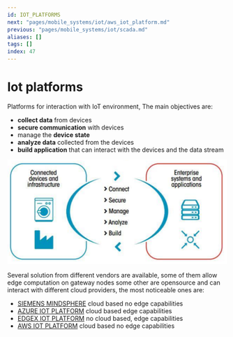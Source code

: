 ```yaml
---
id: IOT_PLATFORMS
next: "pages/mobile_systems/iot/aws_iot_platform.md"
previous: "pages/mobile_systems/iot/scada.md"
aliases: []
tags: []
index: 47
---
```


# Iot platforms

Platforms for interaction with IoT environment, The main objectives are:

- **collect data** from devices
- **secure communication** with devices
- manage the **device state**
- **analyze data** collected from the devices
- **build application** that can interact with the devices and the data stream

![](assets/mobile_systems/Pasted%20image%2020240615125256.png)

Several solution from different vendors are available, some of them allow edge computation on gateway nodes some other are opensource and can interact with different cloud providers, the most noticeable ones are:

-  [SIEMENS MINDSPHERE](pages/mobile_systems/iot/siemens_mindsphere.md) cloud based no edge capabilities
- [AZURE IOT PLATFORM](pages/mobile_systems/iot/azure_iot_platform.md) cloud based edge capabilities
-  [EDGEX IOT PLATFORM](pages/mobile_systems/iot/edgex_iot_platform.md) no cloud based, edge capabilities
- [AWS IOT PLATFORM](pages/mobile_systems/iot/aws_iot_platform.md) cloud based no edge capabilities
